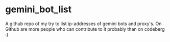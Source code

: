 # gemini_bot_list
A github repo of my try to list ip-addresses of gemini bots and proxy's. On Github are more people who can contribute to it probably than on codeberg :)
